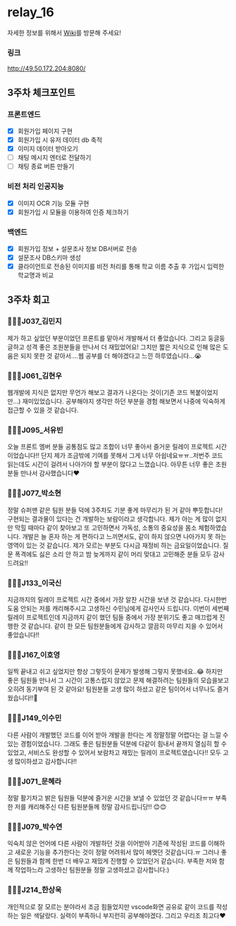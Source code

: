 # relay_16

자세한 정보를 위해서 [Wiki](https://github.com/boostcamp-2020/relay_16/wiki)를 방문해 주세요!

### 링크
http://49.50.172.204:8080/

## 3주차 체크포인트

### 프론트엔드
- [X] 회원가입 페이지 구현
- [X] 회원가입 시 유저 데이터 db 축적
- [X] 이미지 데이터 받아오기
- [ ] 채팅 메시지 엔터로 전달하기
- [ ] 채팅 종료 버튼 만들기

### 비전 처리 인공지능
- [X] 이미지 OCR 기능 모듈 구현
- [X] 회원가입 시 모듈을 이용하여 인증 체크하기

### 백엔드
- [X] 회원가입 정보 + 설문조사 정보 DB서버로 전송
- [X] 설문조사 DB스키마 생성
- [X] 클라이언트로 전송된 이미지를 비전 처리를 통해 학교 이름 추출 후 가입시 입력한 학교명과 비교

## 3주차 회고
### 👩🏻‍💻J037_김민지

제가 하고 싶었던 부분이었던 프론트를 맡아서 개발해서 더 좋았습니다. 그리고 둥글둥글하고 성격 좋은 조원분들을 만나서 더 재밌었어요! 그치만 짧은 지식으로 인해 많은 도움은 되지 못한 것 같아서….웹 공부를 더 해야겠다고 느낀 하루였습니다…:sob: 


### 🧑🏻‍💻J061_김현우 

웹개발에 지식은 없지만 무언가 해보고 결과가 나온다는 것이(기존 코드 복붙이었지만...)  재미있었습니다. 공부해야지 생각만 하던 부분을 경험 해보면서 나중에 익숙하게 접근할 수 있을 것 같습니다.


### 👩🏻‍💻J095_서유빈

오늘 프론트 멤버 분들 공통점도 많고 조합이 너무 좋아서 즐거운 릴레이 프로젝트 시간이었습니다!! 단지 제가 조금밖에 기여를 못해서 그게 너무 아쉽네요ㅠㅠ..저번주 코드 읽는데도 시간이 걸려서 나아가야 할 부분이 많다고 느꼈습니다. 아무튼 너무 좋은 조원분들 만나서 감사했습니다:heart:


### 👩🏻‍💻J077_박소현

정말 슈퍼맨 같은 팀원 분들 덕에 3주차도 기분 좋게 마무리가 된 거 같아 뿌듯합니다! 구현되는 결과물이 있다는 건 개발하는 보람이라고 생각합니다. 제가 아는 게 많이 없지만 막힐 때마다 같이 찾아보고 또 고민하면서 가독성, 소통의 중요성을 몸소 체험하였습니다. 개발은 늘 혼자 하는 게 편하다고 느끼면서도, 같이 하지 않으면 나아가지 못 하는 영역이 있는 것 같습니다. 제가 모르는 부분도 다시금 재정비 하는 금요일이었습니다. 질문 폭격에도 싫은 소리 안 하고 밤 늦게까지 같이 머리 맞대고 고민해준 분들 모두 감사드려요!!


### 🧑🏻‍💻J133_이국신 

지금까지의 릴레이 프로젝트 시간 중에서 가장 알찬 시간을 보낸  것 같습니다. 다시한번 도움 안되는 저를 캐리해주시고 고생하신 수민님에게 감사인사 드립니다. 이번이 세번째 릴레이 프로젝트인데 지금까지 같이 했던 팀들 중에서 가장 분위기도 좋고 매끄럽게 진행한 것 같습니다.  같이 한 모든 팀원분들에게 감사하고 깔끔히 마무리 지을 수 있어서 좋았습니다!!


### 🧑🏻‍💻J167_이호영

일찍 끝내고 쉬고 싶었지만 항상 그렇듯이 문제가 발생해 그렇지 못했네요..:joy: 하지만 좋은 팀원들 만나서 그 시간이 고통스럽지 않았고 문제 해결하려는 팀원들의 모습을보고 오히려 동기부여 된 것 같아요! 팀원분들 고생 많이 하셨고 같은 팀이어서 너무나도 즐거웠습니다!!:clap:


### 🧑🏻‍💻J149_이수민

다른 사람이 개발했던 코드를 이어 받아 개발을 한다는 게 정말정말 어렵다는 걸 느낄 수 있는 경험이었습니다. 그래도 좋은 팀원분들 덕분에 다같이 힘내서 끝까지 열심히 할 수 있었고, 서비스도 완성할 수 있어서 보람차고 재밌는 릴레이 프로젝트였습니다!! 모두 고생 많이하셨고 감사합니다!!


### 👩🏻‍💻J071_문혜라

정말 활기차고 밝은 팀원들 덕분에 즐거운 시간을 보낼 수 있었던 것 같습니다ㅠㅠ 부족한 저를 캐리해주신 다른 팀원분들께 정말 감사드립니당!! :blush::blush:


### 👩🏻‍💻J079_박수연

익숙치 않은 언어에 다른 사람이 개발하던 것을 이어받아 기존에 작성된 코드를 이해하고 새로운 기능을 추가한다는 것이 정말 어려워서 많이 헤맷던 것같습니다.ㅠ 그러나 좋은 팀원들과 함께 한번 더 배우고 재밌게 진행할 수 있었던거 같습니다. 부족한 저와 함께 작업하느라 고생하신 팀원분들 정말 고생하셨고 감사합니다:)

### 🧑🏻‍💻J214_한상욱
개인적으로 잘 모르는 분야라서 조금 힘들었지만 vscode화면 공유로 같이 코드를 작성하는 일은 색달랐다. 실력이 부족하니 부지런히 공부해야겠다. 그리고 우리조 최고다:heart:

